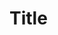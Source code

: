 <!DOCTYPE html>
<html>
  <head>
    <meta charset="UTF-8">
    <meta name="viewport" content="width=device-width, initial-scale=1">
    <meta name="author" content="Targmann Stormracer">
    <meta name="description" content="An HTML experiment in GitHub">
    <meta name="keywords" content="Targmann, Stormracer, HTML, experiment">
    <style type="text/css"></style>
  </head>
  <body>
    <h1>Title</h1>
    <script type="text/javascript"></script>
  </body>
</html>
